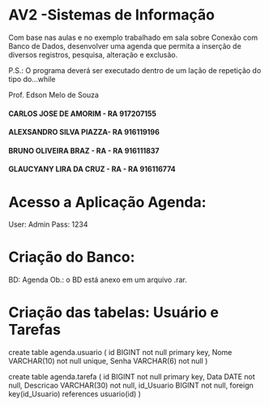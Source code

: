 # AV2 -Sistemas de Informação

Com base nas aulas e no
exemplo trabalhado em sala
sobre Conexão com Banco de
Dados, desenvolver uma agenda
que permita a inserção de
diversos registros, pesquisa,
alteração e exclusão.

P.S.: O programa deverá ser
executado dentro de um lação
de repetição do tipo
do...while

Prof. Edson Melo de Souza


#### CARLOS JOSE DE AMORIM - RA 917207155
#### ALEXSANDRO SILVA PIAZZA- RA 916119196
#### BRUNO OLIVEIRA BRAZ - RA - RA 916111837
#### GLAUCYANY LIRA DA CRUZ - RA - RA 916116774

# Acesso a Aplicação Agenda:
User: Admin
Pass: 1234

# Criação do Banco:

BD: Agenda
Ob.: o BD está anexo em um arquivo .rar.

# Criação das tabelas: Usuário e Tarefas

create table agenda.usuario
(
id BIGINT not null primary key,
Nome VARCHAR(10) not null unique,
Senha VARCHAR(6) not null
)

create table agenda.tarefa
(
id BIGINT not null primary key,
Data DATE not null,
Descricao VARCHAR(30) not null,
id_Usuario BIGINT not null,
foreign key(id_Usuario) references usuario(id)
)
